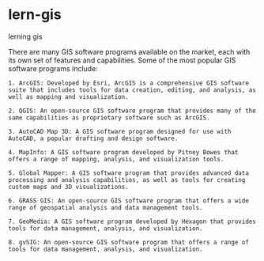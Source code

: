 # lern-gis
lerning gis

There are many GIS software programs available on the market, each with its own set of features and capabilities. Some of the most popular GIS software programs include:

```
1. ArcGIS: Developed by Esri, ArcGIS is a comprehensive GIS software suite that includes tools for data creation, editing, and analysis, as well as mapping and visualization.

2. QGIS: An open-source GIS software program that provides many of the same capabilities as proprietary software such as ArcGIS.

3. AutoCAD Map 3D: A GIS software program designed for use with AutoCAD, a popular drafting and design software.

4. MapInfo: A GIS software program developed by Pitney Bowes that offers a range of mapping, analysis, and visualization tools.

5. Global Mapper: A GIS software program that provides advanced data processing and analysis capabilities, as well as tools for creating custom maps and 3D visualizations.

6. GRASS GIS: An open-source GIS software program that offers a wide range of geospatial analysis and data management tools.

7. GeoMedia: A GIS software program developed by Hexagon that provides tools for data management, analysis, and visualization.

8. gvSIG: An open-source GIS software program that offers a range of tools for data management, analysis, and visualization.
```
